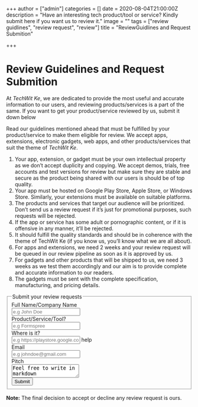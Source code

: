 +++
author = ["admin"]
categories = []
date = 2020-08-04T21:00:00Z
description = "Have an interesting tech product/tool or service? Kindly submit here if you want us to review it."
image = ""
tags = ["review guidlines", "review request", "review"]
title = "ReviewGuidlines and Request Submition"

+++
# Review Guidelines and Request Submition

At _TechWit Ke_, we are dedicated to provide the most useful and accurate information to our users, and reviewing products/services is a part of the same. If you want to get your product/service reviewed by us, submit it down below

Read our guidelines mentioned ahead that must be fulfilled by your product/service to make them eligible for review. We accept apps, extensions, electronic gadgets, web apps, and other products/services that suit the theme of _TechWit Ke_.

1. Your app, extension, or gadget must be your own intellectual property as we don’t accept duplicity and copying. We accept demos, trials, free accounts and test versions for review but make sure they are stable and secure as the product being shared with our users is should be of top quality.
2. Your app must be hosted on Google Play Store, Apple Store, or Windows Store. Similarly, your extensions must be available on suitable platforms.
3. The products and services that target our audience will be prioritized. Don’t send us a review request if it’s just for promotional purposes, such requests will be rejected.
4. If the app or service has some adult or pornographic content, or if it is offensive in any manner, it’ll be rejected.
5. It should fulfill the quality standards and should be in coherence with the theme of TechWit Ke (if you know us, you’ll know what we are all about).
6. For apps and extensions, we need 2 weeks and your review request will be queued in our review pipeline as soon as it is approved by us.
7. For gadgets and other products that will be shipped to us, we need 3 weeks as we test them accordingly and our aim is to provide complete and accurate information to our readers.
8. The gadgets must be sent with the complete specification, manufacturing, and pricing details.



<form class="form-horizontal" data-netlify="true">
<fieldset>

<!-- Form Name -->
<legend>Submit your review requests</legend>

<!-- Text input-->
<div class="form-group">
  <label class="col-md-4 control-label" for="fullname">Full Name/Company Name</label>  
  <div class="col-md-5">
  <input id="fullname" name="fullname" type="text" placeholder="e.g John Doe" class="form-control input-md">
    
  </div>
</div>

<!-- Text input-->
<div class="form-group">
  <label class="col-md-4 control-label" for="subject">Product/Service/Tool?</label>  
  <div class="col-md-5">
  <input id="subject" name="subject" type="text" placeholder="e.g Formspree" class="form-control input-md">
    
  </div>
</div>

<!-- Text input-->
<div class="form-group">
  <label class="col-md-4 control-label" for="stoew">Where is it?</label>  
  <div class="col-md-5">
  <input id="stoew" name="stoew" type="text" placeholder="e.g https://playstore.google.com/app/numbytes" class="form-control input-md">
  <span class="help-block">help</span>  
  </div>
</div>

<!-- Text input-->
<div class="form-group">
  <label class="col-md-4 control-label" for="email">Email</label>  
  <div class="col-md-5">
  <input id="email" name="email" type="text" placeholder="e.g johndoe@gmail.com" class="form-control input-md">
    
  </div>
</div>

<!-- Textarea -->
<div class="form-group">
  <label class="col-md-4 control-label" for="pitch">Pitch</label>
  <div class="col-md-4">                     
    <textarea class="form-control" id="pitch" name="pitch">Feel free to write in markdown</textarea>
  </div>
</div>

<!-- Button -->
<div class="form-group">
  <label class="col-md-4 control-label" for="submit"></label>
  <div class="col-md-4">
    <button id="submit" name="submit" class="btn btn-default">Submit</button>
  </div>
</div>

</fieldset>
</form>


**Note:** The final decision to accept or decline any review request is ours. 